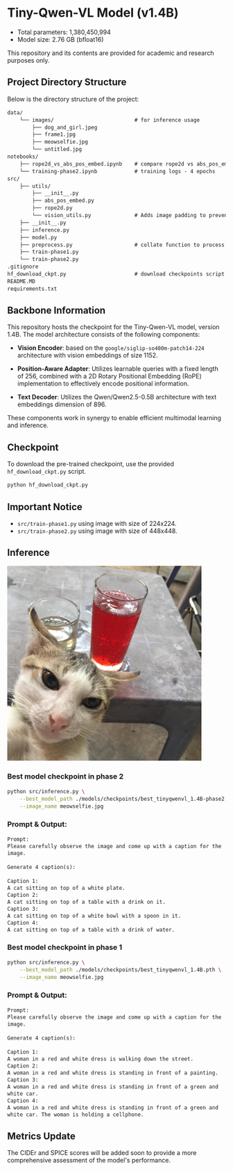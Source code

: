 # Tiny-Qwen-VL Model (v1.4B)

- Total parameters: 1,380,450,994
- Model size: 2.76 GB (bfloat16)

This repository and its contents are provided for academic and research purposes only.

## Project Directory Structure

Below is the directory structure of the project:

```markdown
data/
    └── images/                          # for inference usage
        ├── dog_and_girl.jpeg
        ├── frame1.jpg
        ├── meowselfie.jpg
        └── untitled.jpg
notebooks/
    ├── rope2d_vs_abs_pos_embed.ipynb    # compare rope2d vs abs_pos_embed
    └── training-phase2.ipynb            # training logs - 4 epochs
src/
    ├── utils/
        ├── __init__.py
        ├── abs_pos_embed.py
        ├── rope2d.py
        └── vision_utils.py              # Adds image padding to prevent stretching
    ├── __init__.py
    ├── inference.py
    ├── model.py
    ├── preprocess.py                    # collate function to process data
    ├── train-phase1.py
    └── train-phase2.py
.gitignore
hf_download_ckpt.py                      # download checkpoints script
README.MD
requirements.txt
```

## Backbone Information

This repository hosts the checkpoint for the Tiny-Qwen-VL model, version 1.4B. The model architecture consists of the following components:

- **Vision Encoder**: based on the `google/siglip-so400m-patch14-224` architecture with vision embeddings of size 1152.

- **Position-Aware Adapter**: Utilizes learnable queries with a fixed length of 256, combined with a 2D Rotary Positional Embedding (RoPE) implementation to effectively encode positional information.

- **Text Decoder**: Utilizes the Qwen/Qwen2.5-0.5B architecture with text embeddings dimension of 896.

These components work in synergy to enable efficient multimodal learning and inference.

## Checkpoint

To download the pre-trained checkpoint, use the provided `hf_download_ckpt.py` script.

```bash
python hf_download_ckpt.py
```

## Important Notice

- `src/train-phase1.py` using image with size of 224x224.
- `src/train-phase2.py` using image with size of 448x448.

## Inference

<img src="./data/images/meowselfie.jpg" alt="meow selfie" width="448" height="448" />


### **Best model checkpoint in phase 2**
```bash
python src/inference.py \
    --best_model_path ./models/checkpoints/best_tinyqwenvl_1.4B-phase2.pth \
    --image_name meowselfie.jpg
```

### **Prompt & Output:**

```plaintext
Prompt:
Please carefully observe the image and come up with a caption for the image.

Generate 4 caption(s):

Caption 1:
A cat sitting on top of a white plate.
Caption 2:
A cat sitting on top of a table with a drink on it.
Caption 3:
A cat sitting on top of a white bowl with a spoon in it.
Caption 4:
A cat sitting on top of a table with a drink of water.
```

### **Best model checkpoint in phase 1**

```bash
python src/inference.py \
    --best_model_path ./models/checkpoints/best_tinyqwenvl_1.4B.pth \
    --image_name meowselfie.jpg
```

### **Prompt & Output:**

```plaintext
Prompt:
Please carefully observe the image and come up with a caption for the image.

Generate 4 caption(s):

Caption 1:
A woman in a red and white dress is walking down the street.
Caption 2:
A woman in a red and white dress is standing in front of a painting.
Caption 3:
A woman in a red and white dress is standing in front of a green and white car.
Caption 4:
A woman in a red and white dress is standing in front of a green and white car. The woman is holding a cellphone.
```

## Metrics Update

The CIDEr and SPICE scores will be added soon to provide a more comprehensive assessment of the model's performance.
